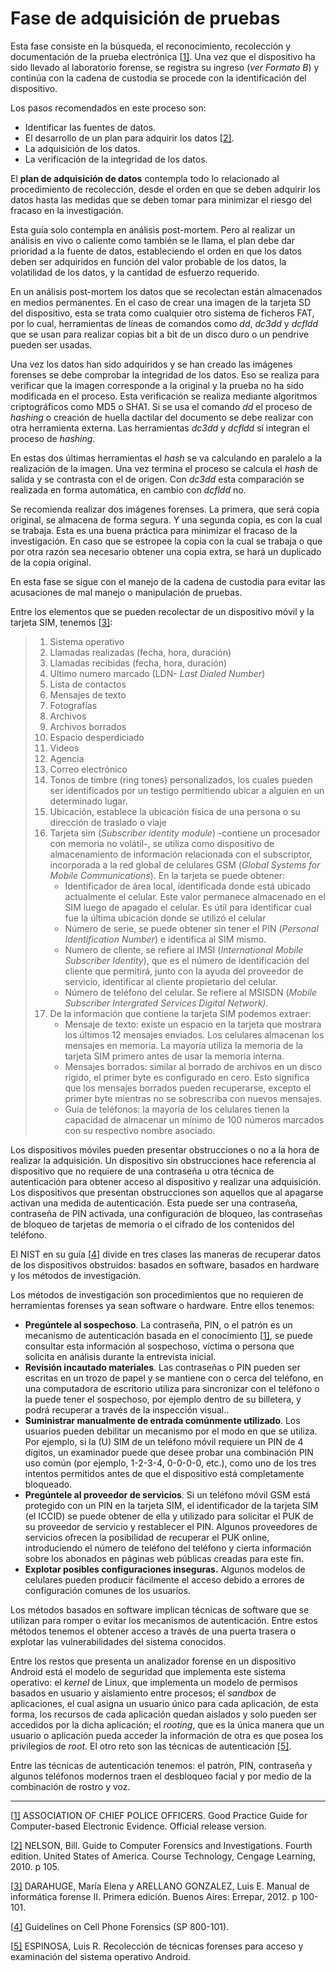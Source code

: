 # Fase de adquisición de pruebas

Esta fase consiste en la búsqueda, el reconocimiento, recolección y documentación de la prueba electrónica [[1\]](#_ftn1). Una vez que el dispositivo ha sido llevado al laboratorio forense, se registra su ingreso (*ver Formato B*) y continúa con la cadena de custodia se procede con la identificación del dispositivo. 

Los pasos recomendados en este proceso son:

- Identificar las fuentes de datos. 
- El desarrollo de un plan para adquirir los datos [[2\]](#_ftn2).
- La adquisición de los datos.
- La verificación de la integridad de los datos. 

El **plan de adquisición de datos** contempla todo lo relacionado al procedimiento de recolección, desde el orden en que se deben adquirir los datos hasta las medidas que se deben tomar para minimizar el riesgo del fracaso en la investigación. 

Esta guía solo contempla en análisis post-mortem. Pero al realizar un análisis en vivo o caliente como también se le llama, el plan debe dar prioridad a la fuente de datos, estableciendo el orden en que los datos deben ser adquiridos en función del valor probable de los datos, la volatilidad de los datos, y la cantidad de esfuerzo requerido.

En un análisis post-mortem los datos que se recolectan están almacenados en medios permanentes. En el caso de crear una imagen de la tarjeta SD del dispositivo, esta se trata como cualquier otro sistema de ficheros FAT, por lo cual, herramientas de líneas de comandos como *dd*, *dc3dd* y *dcfldd* que se usan para realizar copias bit a bit de un disco duro o un pendrive pueden ser usadas.

Una vez los datos han sido adquiridos y se han creado las imágenes forenses se debe comprobar la integridad de los datos. Eso se realiza para verificar que la imagen corresponde a la original y la prueba no ha sido modificada en el proceso. Esta verificación se realiza mediante algoritmos criptográficos como MD5 o SHA1. Si se usa el comando *dd* el proceso de *hashing* o creación de huella dactilar del documento se debe realizar con otra herramienta externa. Las herramientas *dc3dd* y *dcfldd* sí integran el proceso de *hashing*.

En estas dos últimas herramientas el *hash* se va calculando en paralelo a la realización de la imagen. Una vez termina el proceso se calcula el *hash* de salida y se contrasta con el de origen. Con *dc3dd* esta comparación se realizada en forma automática, en cambio con *dcfldd* no. 

Se recomienda realizar dos imágenes forenses. La primera, que será copia original, se almacena de forma segura. Y una segunda copia, es con la cual se trabaja. Esta es una buena práctica para minimizar el fracaso de la investigación. En caso que se estropee la copia con la cual se trabaja o que por otra razón sea necesario obtener una copia extra, se hará un duplicado de la copia original.

En esta fase se sigue con el manejo de la cadena de custodia para evitar las acusaciones de mal manejo o manipulación de pruebas. 

Entre los elementos que se pueden recolectar de un dispositivo móvil y la tarjeta SIM, tenemos [[3\]](#_ftn3):

> 1. Sistema operativo
> 2. Llamadas realizadas (fecha, hora, duración)
> 3. Llamadas recibidas (fecha, hora, duración)
> 4. Ultimo numero marcado (LDN- *Last Dialed Number*)
> 5. Lista de contactos 
> 6. Mensajes de texto 
> 7. Fotografías 
> 8. Archivos
> 9. Archivos borrados
> 10. Espacio desperdiciado
> 11. Videos
> 12. Agencia 
> 13. Correo electrónico 
> 14. Tonos de timbre (ring tones) personalizados, los cuales pueden ser identificados por un testigo permitiendo ubicar a alguien en un determinado lugar.
> 15. Ubicación, establece la ubicación física de una persona o su dirección de traslado o viaje
> 16. Tarjeta sim (*Subscriber identity module*) -contiene un procesador con memoria no volátil-, se utiliza como dispositivo de almacenamiento de información relacionada con el subscriptor, incorporada a la red global de celulares GSM (*Global Systems for Mobile Communications*). En la tarjeta se puede obtener:
>     - Identificador de área local, identificada donde está ubicado actualmente el celular. Este valor permanece almacenado en el SIM luego de apagado el celular. Es útil para identificar cual fue la última ubicación donde se utilizó el celular
>     - Número de serie, se puede obtener sin tener el PIN (*Personal Identification Number*) e identifica al SIM mismo.
>     - Numero de cliente, se refiere al IMSI (*International Mobile Subscriber Identity*), que es el número de identificación del cliente que permitirá, junto con la ayuda del proveedor de servicio, identificar al cliente propietario del celular.
>     - Número de teléfono del celular. Se refiere al MSISDN (*Mobile Subscriber Intergrated Services Digital Network)*.
> 17. De la información que contiene la tarjeta SIM podemos extraer: 
>     - Mensaje de texto: existe un espacio en la tarjeta que mostrara los últimos 12 mensajes enviados. Los celulares almacenan los mensajes en memoria. La mayoría utiliza la memoria de la tarjeta SIM primero antes de usar la memoria interna.
>     - Mensajes borrados: similar al borrado de archivos en un disco rígido, el primer byte es configurado en cero. Esto significa que los mensajes borrados pueden recuperarse, excepto el primer byte mientras no se sobrescriba con nuevos mensajes.
>     - Guía de teléfonos: la mayoría de los celulares tienen la capacidad de almacenar un mínimo de 100 números marcados con su respectivo nombre asociado.

Los dispositivos móviles pueden presentar obstrucciones o no a la hora de realizar la adquisición. Un dispositivo sin obstrucciones hace referencia al dispositivo que no requiere de una contraseña u otra técnica de autenticación para obtener acceso al dispositivo y realizar una adquisición. Los dispositivos que presentan obstrucciones son aquellos que al apagarse activan una medida de autenticación. Esta puede ser una contraseña, contraseña de PIN activada, una configuración de bloqueo, las contraseñas de bloqueo de tarjetas de memoria o el cifrado de los contenidos del teléfono. 

El NIST en su guía [[4\]](#_ftn4) divide en tres clases las maneras de recuperar datos de los dispositivos obstruidos: basados en software, basados en hardware y los métodos de investigación. 

Los métodos de investigación son procedimientos que no requieren de herramientas forenses ya sean software o hardware. Entre ellos tenemos:

- **Pregúntele al sospechoso**. La contraseña, PIN, o el patrón es un mecanismo de autenticación basada en el conocimiento [[1\]](#_ftn1), se puede consultar esta información al sospechoso, víctima o persona que solicita en análisis durante la entrevista inicial. 
- **Revisión incautado materiales**. Las contraseñas o PIN pueden ser escritas en un trozo de papel y se mantiene con o cerca del teléfono, en una computadora de escritorio utiliza para sincronizar con el teléfono o la puede tener el sospechoso, por ejemplo dentro de su billetera, y podrá recuperar a través de la inspección visual.. 
- **Suministrar manualmente de entrada comúnmente utilizado**. Los usuarios pueden debilitar un mecanismo por el modo en que se utiliza. Por ejemplo, si la (U) SIM de un teléfono móvil requiere un PIN de 4 dígitos, un examinador puede que desee probar una combinación PIN uso común (por ejemplo, 1-2-3-4, 0-0-0-0, etc.), como uno de los tres intentos permitidos antes de que el dispositivo está completamente bloqueado.
- **Pregúntele al proveedor de servicios**. Si un teléfono móvil GSM está protegido con un PIN en la tarjeta SIM, el identificador de la tarjeta SIM (el ICCID) se puede obtener de ella y utilizado para solicitar el PUK de su proveedor de servicio y restablecer el PIN. Algunos proveedores de servicios ofrecen la posibilidad de recuperar el PUK online, introduciendo el número de teléfono del teléfono y cierta información sobre los abonados en páginas web públicas creadas para este fin. 
- **Explotar posibles configuraciones inseguras.** Algunos modelos de celulares pueden producir fácilmente el acceso debido a errores de configuración comunes de los usuarios. 

Los métodos basados en software implican técnicas de software que se utilizan para romper o evitar los mecanismos de autenticación. Entre estos métodos tenemos el obtener acceso a través de una puerta trasera o explotar las vulnerabilidades del sistema conocidos.

Entre los restos que presenta un analizador forense en un dispositivo Android está el modelo de seguridad que implementa este sistema operativo: el *kernel* de Linux, que implementa un modelo de permisos basados en usuario y aislamiento entre procesos; el *sandbox* de aplicaciones, el cual asigna un usuario único para cada aplicación, de esta forma, los recursos de cada aplicación quedan aislados y solo pueden ser accedidos por la dicha aplicación; el *rooting*, que es la única manera que un usuario o aplicación pueda acceder la información de otra es que posea los privilegios de *root*. El otro reto son las técnicas de autenticación [[5\]](#_ftn5). 

Entre las técnicas de autenticación tenemos: el patrón, PIN, contraseña y algunos teléfonos modernos traen el desbloqueo facial y por medio de la combinación de rostro y voz. 



------

[[1\]](#_ftnref1) ASSOCIATION OF CHIEF POLICE OFFICERS. Good Practice Guide for Computer-based Electronic Evidence. Official release version.

[[2\]](#_ftnref2) NELSON, Bill. Guide to Computer Forensics and Investigations. Fourth edition. United States of America. Course Technology, Cengage Learning, 2010. p 105. 

[[3\]](#_ftnref3) DARAHUGE, María Elena y ARELLANO GONZALEZ, Luis E. Manual de informática forense II. Primera edición. Buenos Aires: Errepar, 2012. p 100-101.

[[4\]](#_ftnref4) Guidelines on Cell Phone Forensics (SP 800-101).

[[5\]](#_ftnref5) ESPINOSA, Luis R. Recolección de técnicas forenses para acceso y examinación del sistema operativo Android.